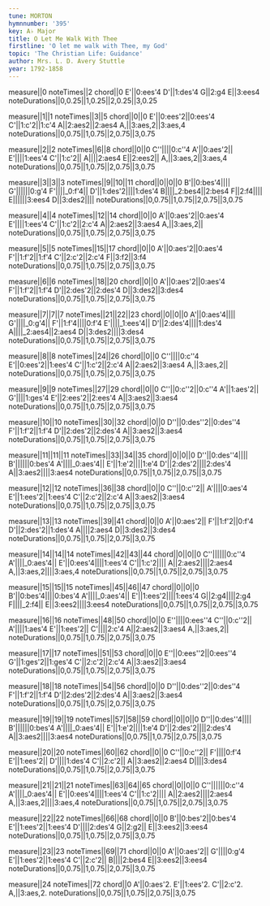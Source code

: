 ```yaml
---
tune: MORTON
hymnnumber: '395'
key: A♭ Major
title: O Let Me Walk With Thee
firstline: 'O let me walk with Thee, my God'
topic: 'The Christian Life: Guidance'
author: Mrs. L. D. Avery Stuttle
year: 1792-1858
---
```

measure||0
noteTimes||2
chord||0
E'||0:ees'4
D'||1:des'4
G||2:g4
E||3:ees4
noteDurations||0,0.25||1,0.25||2,0.25||3,0.25

measure||1||1
noteTimes||3||5
chord||0||0
E'||0:ees'2||0:ees'4
C'||1:c'2||1:c'4
A||2:aes2||2:aes4
A,||3:aes,2||3:aes,4
noteDurations||0,0.75||1,0.75||2,0.75||3,0.75

measure||2||2
noteTimes||6||8
chord||0||0
C''||||0:c''4
A'||0:aes'2||
E'||||1:ees'4
C'||1:c'2||
A||||2:aes4
E||2:ees2||
A,||3:aes,2||3:aes,4
noteDurations||0,0.75||1,0.75||2,0.75||3,0.75

measure||3||3||3
noteTimes||9||10||11
chord||0||0||0
B'||0:bes'4||||
G'||||||0:g'4
F'||||_0:f'4||
D'||1:des'2||||1:des'4
B||||_2:bes4||2:bes4
F||2:f4||||
E||||||3:ees4
D||3:des2||||
noteDurations||0,0.75||1,0.75||2,0.75||3,0.75

measure||4||4
noteTimes||12||14
chord||0||0
A'||0:aes'2||0:aes'4
E'||||1:ees'4
C'||1:c'2||2:c'4
A||2:aes2||3:aes4
A,||3:aes,2||
noteDurations||0,0.75||1,0.75||2,0.75||3,0.75

measure||5||5
noteTimes||15||17
chord||0||0
A'||0:aes'2||0:aes'4
F'||1:f'2||1:f'4
C'||2:c'2||2:c'4
F||3:f2||3:f4
noteDurations||0,0.75||1,0.75||2,0.75||3,0.75

measure||6||6
noteTimes||18||20
chord||0||0
A'||0:aes'2||0:aes'4
F'||1:f'2||1:f'4
D'||2:des'2||2:des'4
D||3:des2||3:des4
noteDurations||0,0.75||1,0.75||2,0.75||3,0.75

measure||7||7||7
noteTimes||21||22||23
chord||0||0||0
A'||0:aes'4||||
G'||||_0:g'4||
F'||1:f'4||||0:f'4
E'||||_1:ees'4||
D'||2:des'4||||1:des'4
A||||_2:aes4||2:aes4
D||3:des2||||3:des4
noteDurations||0,0.75||1,0.75||2,0.75||3,0.75

measure||8||8
noteTimes||24||26
chord||0||0
C''||||0:c''4
E'||0:ees'2||1:ees'4
C'||1:c'2||2:c'4
A||2:aes2||3:aes4
A,||3:aes,2||
noteDurations||0,0.75||1,0.75||2,0.75||3,0.75

measure||9||9
noteTimes||27||29
chord||0||0
C''||0:c''2||0:c''4
A'||1:aes'2||
G'||||1:ges'4
E'||2:ees'2||2:ees'4
A||3:aes2||3:aes4
noteDurations||0,0.75||1,0.75||2,0.75||3,0.75

measure||10||10
noteTimes||30||32
chord||0||0
D''||0:des''2||0:des''4
F'||1:f'2||1:f'4
D'||2:des'2||2:des'4
A||3:aes2||3:aes4
noteDurations||0,0.75||1,0.75||2,0.75||3,0.75

measure||11||11||11
noteTimes||33||34||35
chord||0||0||0
D''||0:des''4||||
B'||||||0:bes'4
A'||||_0:aes'4||
E'||1:e'2||||1:e'4
D'||2:des'2||||2:des'4
A||3:aes2||||3:aes4
noteDurations||0,0.75||1,0.75||2,0.75||3,0.75

measure||12||12
noteTimes||36||38
chord||0||0
C''||0:c''2||
A'||||0:aes'4
E'||1:ees'2||1:ees'4
C'||2:c'2||2:c'4
A||3:aes2||3:aes4
noteDurations||0,0.75||1,0.75||2,0.75||3,0.75

measure||13||13
noteTimes||39||41
chord||0||0
A'||0:aes'2||
F'||1:f'2||0:f'4
D'||2:des'2||1:des'4
A||||2:aes4
D||3:des2||3:des4
noteDurations||0,0.75||1,0.75||2,0.75||3,0.75

measure||14||14||14
noteTimes||42||43||44
chord||0||0||0
C''||||||0:c''4
A'||||_0:aes'4||
E'||0:ees'4||||1:ees'4
C'||1:c'2||||
A||2:aes2||||2:aes4
A,||3:aes,2||||3:aes,4
noteDurations||0,0.75||1,0.75||2,0.75||3,0.75

measure||15||15||15
noteTimes||45||46||47
chord||0||0||0
B'||0:bes'4||||0:bes'4
A'||||_0:aes'4||
E'||1:ees'2||||1:ees'4
G||2:g4||||2:g4
F||||_2:f4||
E||3:ees2||||3:ees4
noteDurations||0,0.75||1,0.75||2,0.75||3,0.75

measure||16||16
noteTimes||48||50
chord||0||0
E''||||0:ees''4
C''||0:c''2||
A'||||1:aes'4
E'||1:ees'2||
C'||||2:c'4
A||2:aes2||3:aes4
A,||3:aes,2||
noteDurations||0,0.75||1,0.75||2,0.75||3,0.75

measure||17||17
noteTimes||51||53
chord||0||0
E''||0:ees''2||0:ees''4
G'||1:ges'2||1:ges'4
C'||2:c'2||2:c'4
A||3:aes2||3:aes4
noteDurations||0,0.75||1,0.75||2,0.75||3,0.75

measure||18||18
noteTimes||54||56
chord||0||0
D''||0:des''2||0:des''4
F'||1:f'2||1:f'4
D'||2:des'2||2:des'4
A||3:aes2||3:aes4
noteDurations||0,0.75||1,0.75||2,0.75||3,0.75

measure||19||19||19
noteTimes||57||58||59
chord||0||0||0
D''||0:des''4||||
B'||||||0:bes'4
A'||||_0:aes'4||
E'||1:e'2||||1:e'4
D'||2:des'2||||2:des'4
A||3:aes2||||3:aes4
noteDurations||0,0.75||1,0.75||2,0.75||3,0.75

measure||20||20
noteTimes||60||62
chord||0||0
C''||0:c''2||
F'||||0:f'4
E'||1:ees'2||
D'||||1:des'4
C'||2:c'2||
A||3:aes2||2:aes4
D||||3:des4
noteDurations||0,0.75||1,0.75||2,0.75||3,0.75

measure||21||21||21
noteTimes||63||64||65
chord||0||0||0
C''||||||0:c''4
A'||||_0:aes'4||
E'||0:ees'4||||1:ees'4
C'||1:c'2||||
A||2:aes2||||2:aes4
A,||3:aes,2||||3:aes,4
noteDurations||0,0.75||1,0.75||2,0.75||3,0.75

measure||22||22
noteTimes||66||68
chord||0||0
B'||0:bes'2||0:bes'4
E'||1:ees'2||1:ees'4
D'||||2:des'4
G||2:g2||
E||3:ees2||3:ees4
noteDurations||0,0.75||1,0.75||2,0.75||3,0.75

measure||23||23
noteTimes||69||71
chord||0||0
A'||0:aes'2||
G'||||0:g'4
E'||1:ees'2||1:ees'4
C'||2:c'2||
B||||2:bes4
E||3:ees2||3:ees4
noteDurations||0,0.75||1,0.75||2,0.75||3,0.75

measure||24
noteTimes||72
chord||0
A'||0:aes'2.
E'||1:ees'2.
C'||2:c'2.
A,||3:aes,2.
noteDurations||0,0.75||1,0.75||2,0.75||3,0.75

